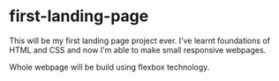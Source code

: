 # first-landing-page

This will be my first landing page project ever. I've learnt foundations of HTML and CSS and now I'm able to make small responsive webpages.

Whole webpage will be build using flexbox technology.